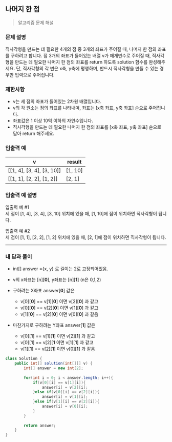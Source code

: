 ## 나머지 한 점

> 알고리즘 문제 해설

### 문제 설명

직사각형을 만드는 데 필요한 4개의 점 중 3개의 좌표가 주어질 때, 나머지 한 점의 좌표를 구하려고 합니다. 점 3개의 좌표가 들어있는 배열 v가 매개변수로 주어질 때, 직사각형을 만드는 데 필요한 나머지 한 점의 좌표를 return 하도록 solution 함수를 완성해주세요. 단, 직사각형의 각 변은 x축, y축에 평행하며, 반드시 직사각형을 만들 수 있는 경우만 입력으로 주어집니다.

### 제한사항

- v는 세 점의 좌표가 들어있는 2차원 배열입니다.
- v의 각 원소는 점의 좌표를 나타내며, 좌표는 [x축 좌표, y축 좌표] 순으로 주어집니다.
- 좌표값은 1 이상 10억 이하의 자연수입니다.
- 직사각형을 만드는 데 필요한 나머지 한 점의 좌표를 [x축 좌표, y축 좌표] 순으로 담아 return 해주세요.

### 입출력 예

| v                         | result  |
| ------------------------- | ------- |
| [[1, 4], [3, 4], [3, 10]] | [1, 10] |
| [[1, 1], [2, 2], [1, 2]]  | [2, 1]  |

### 입출력 예 설명

입출력 예 #1<br>
세 점이 [1, 4], [3, 4], [3, 10] 위치에 있을 때, [1, 10]에 점이 위치하면 직사각형이 됩니다.<br>

입출력 예 #2<br>
세 점이 [1, 1], [2, 2], [1, 2] 위치에 있을 때, [2, 1]에 점이 위치하면 직사각형이 됩니다.<br>

---

### 내 답과 풀이

- int[] answer ={x, y} 로 길이는 2로 고정되어있음.
- v의 x좌표는 \[n][**0**], y좌표는 \[n][**1**] (n은 0,1,2)
- 구하려는 X좌표 answer[**0**] 값은
  - v\[0][**0**] == v\[1][**0**] 이면 v\[2][**0**] 과 같고
  - v\[0][**0**] == v\[2][**0**] 이면 v\[1][**0**] 과 같고
  - v\[1][**0**] == v\[2][**0**] 이면 v\[0][**0**] 과 같음

- 마찬가지로 구하려는 Y좌표 answer[**1**] 값은
  - v\[0][**1**] == v\[1][**1**] 이면 v\[2][**1**] 과 같고
  - v\[0][**1**] == v\[2][**1** 이면 v\[1][**1**] 과 같고
  - v\[1][**1**] == v\[2][**1**] 이면 v\[0][**1**] 과 같음

```java
class Solution {
    public int[] solution(int[][] v) {
        int[] answer = new int[2];
        
        for(int i = 0; i < answer.length; i++){
            if(v[0][i] == v[1][i]){
                answer[i] = v[2][i];
            }else if(v[0][i] == v[2][i]){
                answer[i] = v[1][i];
            }else if(v[1][i] == v[2][i]){
                answer[i] = v[0][i];
            }
        }
        
        return answer;
    }
}
```

